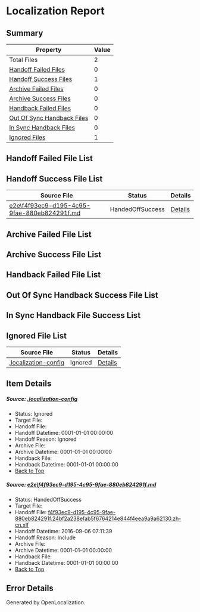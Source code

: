 # <a name='report-top'></a> Localization Report

## Summary
 Property | Value 
 -------- | ----- 
 Total Files | 2
[ Handoff Failed Files ](#handoff-failed-list)| 0
[ Handoff Success Files ](#handoff-success-list)| 1
[ Archive Failed Files ](#archive-failed-list)| 0
[ Archive Success Files ](#archive-success-list)| 0
[ Handback Failed Files ](#handback-failed-list)| 0
[ Out Of Sync Handback Files ](#outofsync-handback-success-list)| 0
[ In Sync Handback Files ](#insync-handback-success-list)| 0
[ Ignored Files ](#ignored-list)| 1

## <a name='handoff-failed-list'></a> Handoff Failed File List

## <a name='handoff-success-list'></a> Handoff Success File List
 Source File | Status | Details 
 ----------- | ------ | ------- 
 [e2e\f4f93ec9-d195-4c95-9fae-880eb824291f.md](https://github.com/OpenLocalizationTestOrg/ol-test0/blob/84f44a441af4de883e0bd0fbcb3082a605d9e00d/e2e/f4f93ec9-d195-4c95-9fae-880eb824291f.md) | HandedOffSuccess | [Details](#57015c45782546ca25c5ba45153dc5848d69fa201)

## <a name='archive-failed-list'></a> Archive Failed File List

## <a name='archive-success-list'></a> Archive Success File List

## <a name='handback-failed-list'></a> Handback Failed File List

## <a name='outofsync-handback-success-list'></a> Out Of Sync Handback Success File List

## <a name='insync-handback-success-list'></a> In Sync Handback File Success List

## <a name='ignored-list'></a> Ignored File List
 Source File | Status | Details 
 ----------- | ------ | ------- 
 [.localization-config](https://github.com/OpenLocalizationTestOrg/ol-test0/blob/84f44a441af4de883e0bd0fbcb3082a605d9e00d/.localization-config) | Ignored | [Details](#3d4f252ac210baf56311d7e97dcc2db10974dbd20)

## Item Details
##### <a name='3d4f252ac210baf56311d7e97dcc2db10974dbd20'></a> Source: [.localization-config](https://github.com/OpenLocalizationTestOrg/ol-test0/blob/84f44a441af4de883e0bd0fbcb3082a605d9e00d/.localization-config)
* Status: Ignored
* Target File: 
* Handoff File: 
* Handoff Datetime: 0001-01-01 00:00:00
* Handoff Reason: Ignored
* Archive File: 
* Archive Datetime: 0001-01-01 00:00:00
* Handback File: 
* Handback Datetime: 0001-01-01 00:00:00
* [Back to Top](#report-top)

##### <a name='57015c45782546ca25c5ba45153dc5848d69fa201'></a> Source: [e2e\f4f93ec9-d195-4c95-9fae-880eb824291f.md](https://github.com/OpenLocalizationTestOrg/ol-test0/blob/84f44a441af4de883e0bd0fbcb3082a605d9e00d/e2e/f4f93ec9-d195-4c95-9fae-880eb824291f.md)
* Status: HandedOffSuccess
* Target File: 
* Handoff File: [f4f93ec9-d195-4c95-9fae-880eb824291f.24bf2a238efab5f6764214e844f4eea9a9a62130.zh-cn.xlf](https://github.com/OpenLocalizationTestOrg/ol-test0-handoff/blob/5edeed9ed7b87555f3c2de9776fd31ec60cef8c5/ol-handoff/OpenLocalizationTestOrg/ol-test0-zhcn/ci/ht/f4f93ec9-d195-4c95-9fae-880eb824291f.24bf2a238efab5f6764214e844f4eea9a9a62130.zh-cn.xlf)
* Handoff Datetime: 2016-09-06 07:11:39
* Handoff Reason: Include
* Archive File: 
* Archive Datetime: 0001-01-01 00:00:00
* Handback File: 
* Handback Datetime: 0001-01-01 00:00:00
* [Back to Top](#report-top)


## Error Details

Generated by OpenLocalization.
